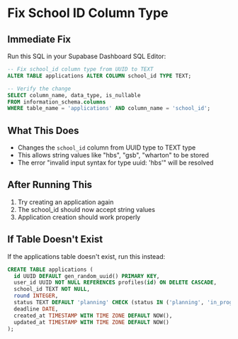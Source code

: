 # Fix School ID Column Type

## Immediate Fix

Run this SQL in your Supabase Dashboard SQL Editor:

```sql
-- Fix school_id column type from UUID to TEXT
ALTER TABLE applications ALTER COLUMN school_id TYPE TEXT;

-- Verify the change
SELECT column_name, data_type, is_nullable 
FROM information_schema.columns 
WHERE table_name = 'applications' AND column_name = 'school_id';
```

## What This Does

- Changes the `school_id` column from UUID type to TEXT type
- This allows string values like "hbs", "gsb", "wharton" to be stored
- The error "invalid input syntax for type uuid: 'hbs'" will be resolved

## After Running This

1. Try creating an application again
2. The school_id should now accept string values
3. Application creation should work properly

## If Table Doesn't Exist

If the applications table doesn't exist, run this instead:

```sql
CREATE TABLE applications (
  id UUID DEFAULT gen_random_uuid() PRIMARY KEY,
  user_id UUID NOT NULL REFERENCES profiles(id) ON DELETE CASCADE,
  school_id TEXT NOT NULL,
  round INTEGER,
  status TEXT DEFAULT 'planning' CHECK (status IN ('planning', 'in_progress', 'submitted', 'accepted', 'rejected')),
  deadline DATE,
  created_at TIMESTAMP WITH TIME ZONE DEFAULT NOW(),
  updated_at TIMESTAMP WITH TIME ZONE DEFAULT NOW()
);
``` 